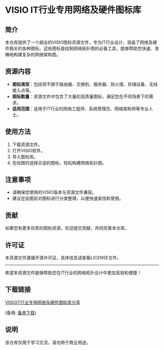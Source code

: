 # VISIO IT行业专用网络及硬件图标库

## 简介
本仓库提供了一个超全的VISIO图标资源文件，专为IT行业设计，涵盖了网络及硬件相关的各种图标。这些图标是绘制网络拓扑图的必备工具，能够帮助您快速、准确地构建复杂的网络架构图。

## 资源内容
- **图标类型**：包括但不限于路由器、交换机、服务器、防火墙、存储设备、无线接入点等。
- **图标数量**：资源文件中包含了大量的高质量图标，满足您在不同场景下的需求。
- **适用范围**：适用于IT行业的网络工程师、系统管理员、网络架构师等专业人士。

## 使用方法
1. 下载资源文件。
2. 打开VISIO软件。
3. 导入图标库。
4. 在绘图时选择合适的图标，轻松构建网络拓扑图。

## 注意事项
- 请确保您使用的VISIO版本与资源文件兼容。
- 建议在绘图前对图标进行分类整理，以便快速查找和使用。

## 贡献
如果您有更多优质的图标资源，欢迎提交贡献，共同完善本仓库。

## 许可证
本资源文件遵循开源许可证，具体信息请查看LICENSE文件。

---

希望本资源文件能够帮助您在IT行业的网络拓扑设计中更加高效和便捷！

## 下载链接
[VISIOIT行业专用网络及硬件图标库分享](https://pan.quark.cn/s/450efd48b9f5) 

(备用: [备用下载](https://pan.baidu.com/s/1YRUTdZPXmUuQwx5tiF-QHQ?pwd=1234))

## 说明

该仓库仅用于学习交流，请勿用于商业用途。

